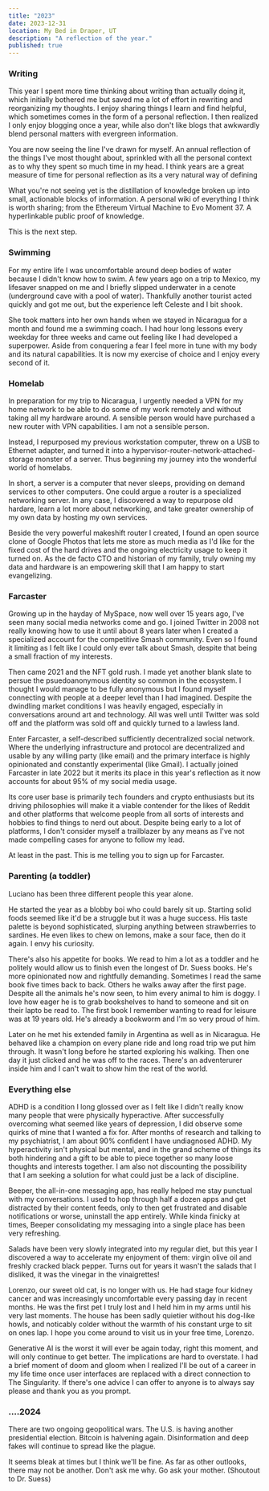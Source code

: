 ```yaml
---
title: "2023"
date: 2023-12-31
location: My Bed in Draper, UT
description: "A reflection of the year."
published: true
---
```


### Writing

This year I spent more time thinking about writing than actually doing it, which initially bothered me but saved me a lot of effort in rewriting and reorganizing my thoughts. I enjoy sharing things I learn and find helpful, which sometimes comes in the form of a personal reflection. I then realized I only enjoy blogging once a year, while also don't like blogs that awkwardly blend personal matters with evergreen information.

You are now seeing the line I've drawn for myself. An annual reflection of the things I've most thought about, sprinkled with all the personal context as to why they spent so much time in my head. I think years are a great measure of time for personal reflection as its a very natural way of defining

What you're not seeing yet is the distillation of knowledge broken up into small, actionable blocks of information. A personal wiki of everything I think is worth sharing; from the Ethereum Virtual Machine to Evo Moment 37. A hyperlinkable public proof of knowledge.

This is the next step.

### Swimming

For my entire life I was uncomfortable around deep bodies of water because I didn't know how to swim. A few years ago on a trip to Mexico, my lifesaver snapped on me and I briefly slipped underwater in a cenote (underground cave with a pool of water). Thankfully another tourist acted quickly and got me out, but the experience left Celeste and I bit shook.

She took matters into her own hands when we stayed in Nicaragua for a month and found me a swimming coach. I had hour long lessons every weekday for three weeks and came out feeling like I had developed a superpower. Aside from conquering a fear I feel more in tune with my body and its natural capabilities. It is now my exercise of choice and I enjoy every second of it.

### Homelab

In preparation for my trip to Nicaragua, I urgently needed a VPN for my home network to be able to do some of my work remotely and without taking all my hardware around. A sensible person would have purchased a new router with VPN capabilities. I am not a sensible person.

Instead, I repurposed my previous workstation computer, threw on a USB to Ethernet adapter, and turned it into a hypervisor-router-network-attached-storage monster of a server. Thus beginning my journey into the wonderful world of homelabs.

In short, a server is a computer that never sleeps, providing on demand services to other computers. One could argue a router is a specialized networking server. In any case, I discovered a way to repurpose old hardare, learn a lot more about networking, and take greater ownership of my own data by hosting my own services.

Beside the very powerful makeshift router I created, I found an open source clone of Google Photos that lets me store as much media as I'd like for the fixed cost of the hard drives and the ongoing electricity usage to keep it turned on. As the de facto CTO and historian of my family, truly owning my data and hardware is an empowering skill that I am happy to start evangelizing.

### Farcaster

Growing up in the hayday of MySpace, now well over 15 years ago, I've seen many social media networks come and go. I joined Twitter in 2008 not really knowing how to use it until about 8 years later when I created a specialized account for the competitive Smash community. Even so I found it limiting as I felt like I could only ever talk about Smash, despite that being a small fraction of my interests.

Then came 2021 and the NFT gold rush. I made yet another blank slate to persue the psuedoanonymous identity so common in the ecosystem. I thought I would manage to be fully anonymous but I found myself connecting with people at a deeper level than I had imagined. Despite the dwindling market conditions I was heavily engaged, especially in conversations around art and technology. All was well until Twitter was sold off and the platform was sold off and quickly turned to a lawless land.

Enter Farcaster, a self-described sufficiently decentralized social network. Where the underlying infrastructure and protocol are decentralized and usable by any willing party (like email) and the primary interface is highly opinionated and constantly experimental (like Gmail). I actually joined Farcaster in late 2022 but it merits its place in this year's reflection as it now accounts for about 95% of my social media usage.

Its core user base is primarily tech founders and crypto enthusiasts but its driving philosophies will make it a viable contender for the likes of Reddit and other platforms that welcome people from all sorts of interests and hobbies to find things to nerd out about. Despite being early to a lot of platforms, I don't consider myself a trailblazer by any means as I've not made compelling cases for anyone to follow my lead.

At least in the past. This is me telling you to sign up for Farcaster.

### Parenting (a toddler)

Luciano has been three different people this year alone.

He started the year as a blobby boi who could barely sit up. Starting solid foods seemed like it'd be a struggle but it was a huge success. His taste palette is beyond sophisticated, slurping anything between strawberries to sardines. He even likes to chew on lemons, make a sour face, then do it again. I envy his curiosity.

There's also his appetite for books. We read to him a lot as a toddler and he politely would allow us to finish even the longest of Dr. Suess books. He's more opinionated now and rightfully demanding. Sometimes I read the same book five times back to back. Others he walks away after the first page. Despite all the animals he's now seen, to him every animal to him is doggy. I love how eager he is to grab bookshelves to hand to someone and sit on their lapto be read to. The first book I remember wanting to read for leisure was at 19 years old. He's already a bookworm and I'm so very proud of him.

Later on he met his extended family in Argentina as well as in Nicaragua. He behaved like a champion on every plane ride and long road trip we put him through. It wasn't long before he started exploring his walking. Then one day it just clicked and he was off to the races. There's an adventerurer inside him and I can't wait to show him the rest of the world.

### Everything else

ADHD is a condition I long glossed over as I felt like I didn't really know many people that were physically hyperactive. After successfully overcoming what seemed like years of depression, I did observe some quirks of mine that I wanted a fix for. After months of research and talking to my psychiatrist, I am about 90% confident I have undiagnosed ADHD. My hyperactivity isn't physical but mental, and in the grand scheme of things its both hindering and a gift to be able to piece together so many loose thoughts and interests together. I am also not discounting the possibility that I am seeking a solution for what could just be a lack of discipline.

Beeper, the all-in-one messaging app, has really helped me stay punctual with my conversations. I used to hop through half a dozen apps and get distracted by their content feeds, only to then get frustrated and disable notifications or worse, uninstall the app entirely. While kinda finicky at times, Beeper consolidating my messaging into a single place has been very refreshing.

Salads have been very slowly integrated into my regular diet, but this year I discovered a way to accelerate my enjoyment of them: virgin olive oil and freshly cracked black pepper. Turns out for years it wasn't the salads that I disliked, it was the vinegar in the vinaigrettes!

Lorenzo, our sweet old cat, is no longer with us. He had stage four kidney cancer and was increasingly uncomfortable every passing day in recent months. He was the first pet I truly lost and I held him in my arms until his very last moments. The house has been sadly quietier without his dog-like howls, and noticably colder without the warmth of his constant urge to sit on ones lap. I hope you come around to visit us in your free time, Lorenzo.

Generative AI is the worst it will ever be again today, right this moment, and will only continue to get better. The implications are hard to overstate. I had a brief moment of doom and gloom when I realized I'll be out of a career in my life time once user interfaces are replaced with a direct connection to The Singularity. If there's one advice I can offer to anyone is to always say please and thank you as you prompt.

### ....2024

There are two ongoing geopolitical wars. The U.S. is having another presidential election. Bitcoin is halvening again. Disinformation and deep fakes will continue to spread like the plague.

It seems bleak at times but I think we'll be fine. As far as other outlooks, there may not be another. Don't ask me why. Go ask your mother. (Shoutout to Dr. Suess)
